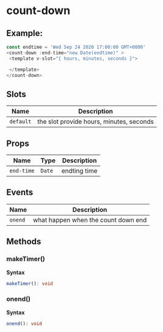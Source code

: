 # count-down

## Example:
```javascript
const endtime = 'Wed Sep 24 2020 17:00:00 GMT+0800'
<count-down :end-time="new Date(endtime)" >
 <template v-slot="{ hours, minutes, seconds }">

 </template>
</count-down>
```

## Slots

| Name      | Description                              |
| --------- | ---------------------------------------- |
| `default` | the slot provide hours, minutes, seconds |

## Props

| Name       | Type   | Description  |
| ---------- | ------ | ------------ |
| `end-time` | `Date` | endting time |

## Events

| Name    | Description                         |
| ------- | ----------------------------------- |
| `onend` | what happen when the count down end |

## Methods

### makeTimer()

**Syntax**

```typescript
makeTimer(): void
```

### onend()

**Syntax**

```typescript
onend(): void
```


